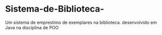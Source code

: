 # Sistema-de-Biblioteca-
Um sistema de emprestimo de exemplares na biblioteca. desenvolvido em Java na disciplina de POO
